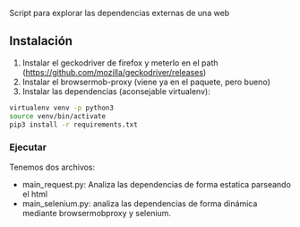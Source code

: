 Script para explorar las dependencias externas de una web

## Instalación
1. Instalar el geckodriver de firefox y meterlo en el path (https://github.com/mozilla/geckodriver/releases)
2. Instalar el browsermob-proxy (viene ya en el paquete, pero bueno)
3. Instalar las dependencias (aconsejable virtualenv):
```bash
virtualenv venv -p python3
source venv/bin/activate
pip3 install -r requirements.txt
```

### Ejecutar
Tenemos dos archivos:
- main_request.py: Analiza las dependencias de forma estatica parseando el html
- main_selenium.py: analiza las dependencias de forma dinámica mediante browsermobproxy y selenium.


